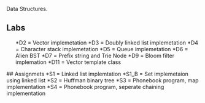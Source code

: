 Data Structures.

## Labs
<ul>*D2 = Vector implemetation
*D3 = Doubly linked list implemetation
*D4 = Character stack implemetation
*D5 = Queue implemetation
*D6 = Alien BST
*D7 = Prefix string and Trie Node
*D9 = Bloom filter implemation
*D11 = Vector template class
</ul>
## Assignmets
*S1 = Linked list implemtation
*S1_B = Set implemetaion using linked list
*S2 = Huffman binary tree
*S3 = Phonebook program, map implementation
*S4 = Phonebook program, seperate chaining implementation
